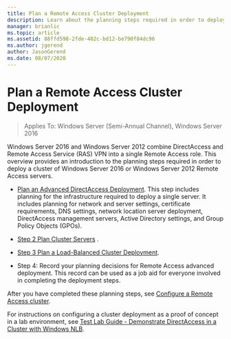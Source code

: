 ```yaml
---
title: Plan a Remote Access Cluster Deployment
description: Learn about the planning steps required in order to deploy a cluster of Windows Server 2016 or Windows Server 2012 Remote Access servers.
manager: brianlic
ms.topic: article
ms.assetid: 88ffd598-2fde-402c-bd12-be790f84dc96
ms.author: jgerend
author: JasonGerend
ms.date: 08/07/2020
---
```

# Plan a Remote Access Cluster Deployment

>Applies To: Windows Server (Semi-Annual Channel), Windows Server 2016

 Windows Server 2016 and Windows Server 2012 combine DirectAccess and Remote Access Service (RAS) VPN into a single Remote Access role. This overview provides an introduction to the planning steps required in order to deploy a cluster of  Windows Server 2016 or Windows Server 2012 Remote Access servers.

-   [Plan an Advanced DirectAccess Deployment](../../../directaccess/single-server-advanced/Plan-an-Advanced-DirectAccess-Deployment.md). This step includes planning for the infrastructure required to deploy a single server. It includes planning for network and server settings, certificate requirements, DNS settings, network location server deployment, DirectAccess management servers, Active Directory settings, and Group Policy Objects (GPOs).

-   [Step 2 Plan Cluster Servers](Step-2-Plan-Cluster-Servers.md) .

-   [Step 3 Plan a Load-Balanced Cluster Deployment](Step-3-Plan-a-Load-Balanced-Cluster-Deployment.md).

-   Step 4: Record your planning decisions for Remote Access advanced deployment. This record can be used as a job aid for everyone involved in completing the deployment steps.

After you have completed these planning steps, see [Configure a Remote Access cluster](../configure/Configure-a-Remote-Access-Cluster.md).

For instructions on configuring a cluster deployment as a proof of concept in a lab environment, see [Test Lab Guide - Demonstrate DirectAccess in a Cluster with Windows NLB](../../../directaccess/tlg-cluster-nlb/Test-Lab-Guide-Demonstrate-DirectAccess-in-a-Cluster-with-Windows-NLB.md).



